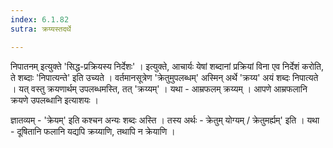 ```yaml
---
index: 6.1.82
sutra: क्रय्यस्तदर्थे

---
```

निपातनम् इत्युक्ते 'सिद्ध-प्रक्रियस्य निर्देशः' । इत्युक्ते, आचार्यः येषां शब्दानां प्रक्रियां विना एव निर्देशं करोति, ते शब्दाः 'निपात्यन्ते' इति उच्यते । वर्तमानसूत्रेण 'क्रेतुमुपलब्धम्' अस्मिन् अर्थे 'क्रय्य' अयं शब्दः निपात्यते ।  यत् वस्तु क्रयणार्थम्  उपलब्धमस्ति, तत् 'क्रय्यम्'  । यथा - आम्रफलम् क्रय्यम् । आपणे आम्रफलानि क्रयणे उपलब्धानि इत्याशयः ।      



ज्ञातव्यम् - 'क्रेयम्' इति कश्चन अन्यः शब्दः अस्ति । तस्य अर्थः - क्रेतुम् योग्यम् / क्रेतुमर्ह्यम्'  इति । यथा - दूषितानि फलानि यद्यपि क्रय्याणि, तथापि न क्रेयाणि ।

